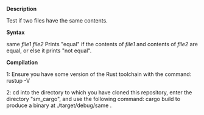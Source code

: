 **Description**

Test if two files have the same contents.


**Syntax**

same _file1_ _file2_
Prints "equal" if the contents of _file1_ and contents of _file2_ are equal, or else it prints "not equal".


**Compilation**

1: Ensure you have some version of the Rust toolchain with the command:
rustup -V

2: cd into the directory to which you have cloned this repository, enter the directory "sm_cargo", and use the following command:
cargo build
 to produce a binary at ./target/debug/same .
